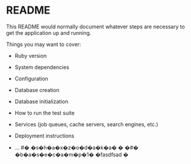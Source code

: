# README

This README would normally document whatever steps are necessary to get the
application up and running.

Things you may want to cover:

* Ruby version

* System dependencies

* Configuration

* Database creation

* Database initialization

* How to run the test suite

* Services (job queues, cache servers, search engines, etc.)

* Deployment instructions

* ...
#� �s�h�a�x�z�o�d�a�k�a�
�
�#� �b�a�s�e�c�a�m�p�1�
�fasdfsad
�
